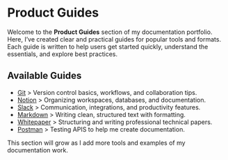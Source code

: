# Product Guides

Welcome to the **Product Guides** section of my documentation portfolio.  
Here, I’ve created clear and practical guides for popular tools and formats.  
Each guide is written to help users get started quickly, understand the essentials, and explore best practices.  

## Available Guides

- [Git](git.md) > Version control basics, workflows, and collaboration tips.  
- [Notion](notion.md) > Organizing workspaces, databases, and documentation.  
- [Slack](slack.md) > Communication, integrations, and productivity features.  
- [Markdown](markdown.md) > Writing clean, structured text with formatting.  
- [Whitepaper](whitepaper.md) > Structuring and writing professional technical papers.
- [Postman](postman.md) > Testing APIS to help me create documentation.  


This section will grow as I add more tools and examples of my documentation work.  
